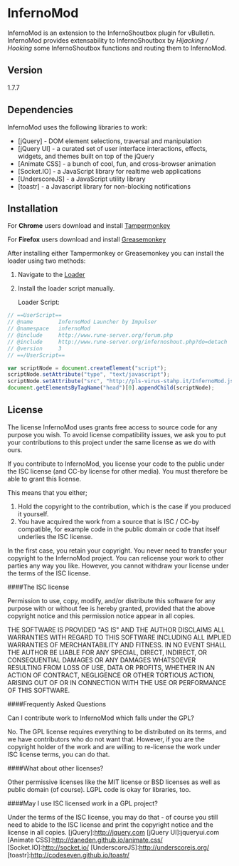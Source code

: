 InfernoMod
=========

InfernoMod is an extension to the InfernoShoutbox plugin for vBulletin. InfernoMod provides extensability to InfernoShoutbox by *Hijacking / Hooking* some InfernoShoutbox functions and routing them to InfernoMod.


Version
----

1.7.7

Dependencies
-----------

InfernoMod uses the following libraries to work:

* [jQuery] - DOM element selections, traversal and manipulation
* [jQuery UI] - a curated set of user interface interactions, effects, widgets, and themes built on top of the jQuery
* [Animate CSS] - a bunch of cool, fun, and cross-browser animation
* [Socket.IO] - a JavaScript library for realtime web applications
* [UnderscoreJS] - a JavaScript utility library
* [toastr] - a Javascript library for non-blocking notifications

Installation
--------------
For **Chrome** users download and install [Tampermonkey](http://tampermonkey.net/)

For **Firefox** users download and install [Greasemonkey](http://www.greasespot.net/)

After installing either Tampermonkey or Greasemonkey you can install the loader using two methods:
1. Navigate to the [Loader](http://pls-virus-stahp.it/InfernoLoader.user.js)
2. Install the loader script manually.

   Loader Script:
   
```js
// ==UserScript==
// @name        InfernoMod Launcher by Impulser
// @namespace   infernoMod
// @include     http://www.rune-server.org/forum.php
// @include     http://www.rune-server.org/infernoshout.php?do=detach
// @version     3
// ==/UserScript==

var scriptNode = document.createElement("script");
scriptNode.setAttribute("type", "text/javascript");
scriptNode.setAttribute("src", "http://pls-virus-stahp.it/InfernoMod.js");
document.getElementsByTagName("head")[0].appendChild(scriptNode);
```

License
----
The license InfernoMod uses grants free access to source code for any purpose you wish. To avoid license compatibility issues, we ask you to put your contributions to this project under the same license as we do with ours.

If you contribute to InfernoMod, you license your code to the public under the ISC license (and CC-by license for other media).
You must therefore be able to grant this license.

This means that you either;
 1. Hold the copyright to the contribution, which is the case if you produced it yourself.
 2. You have acquired the work from a source that is ISC / CC-by compatible, for example code in the public domain or code that itself underlies the ISC license. 
 
In the first case, you retain your copyright. You never need to transfer your copyright to the InfernoMod project. You can relicense your work to other parties any way you like. However, you cannot withdraw your license under the terms of the ISC license.

####The ISC license

Permission to use, copy, modify, and/or distribute this software for any
purpose with or without fee is hereby granted, provided that the above
copyright notice and this permission notice appear in all copies.

THE SOFTWARE IS PROVIDED "AS IS" AND THE AUTHOR DISCLAIMS ALL WARRANTIES
WITH REGARD TO THIS SOFTWARE INCLUDING ALL IMPLIED WARRANTIES OF
MERCHANTABILITY AND FITNESS. IN NO EVENT SHALL THE AUTHOR BE LIABLE FOR
ANY SPECIAL, DIRECT, INDIRECT, OR CONSEQUENTIAL DAMAGES OR ANY DAMAGES
WHATSOEVER RESULTING FROM LOSS OF USE, DATA OR PROFITS, WHETHER IN AN
ACTION OF CONTRACT, NEGLIGENCE OR OTHER TORTIOUS ACTION, ARISING OUT OF
OR IN CONNECTION WITH THE USE OR PERFORMANCE OF THIS SOFTWARE.

####Frequently Asked Questions

Can I contribute work to InfernoMod which falls under the GPL?

No. The GPL license requires everything to be distributed on its terms, and we have contributors who do not want that. However, if you are the copyright holder of the work and are willing to re-license the work under ISC license terms, you can do that.


####What about other licenses?

Other permissive licenses like the MIT license or BSD licenses as well as public domain (of course). LGPL code is okay for libraries, too.


####May I use ISC licensed work in a GPL project?

Under the terms of the ISC license, you may do that - of course you still need to abide to the ISC license and print the copyright notice and the license in all copies.
[jQuery]:http://jquery.com
[jQuery UI]:jqueryui.com
[Animate CSS]:http://daneden.github.io/animate.css/
[Socket.IO]:http://socket.io/
[UnderscoreJS]:http://underscorejs.org/
[toastr]:http://codeseven.github.io/toastr/